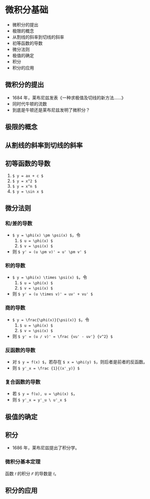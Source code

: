 # 微积分基础

- 微积分的提出
- 极限的概念
- 从割线的斜率到切线的斜率
- 初等函数的导数
- 微分法则
- 极值的确定
- 积分
- 积分的应用

		
## 微积分的提出

- 1684 年，莱布尼兹发表《一种求极值及切线的新方法……》
- 同时代牛顿的流数
- 到底是牛顿还是莱布尼兹发明了微积分？

		
## 极限的概念

		
## 从割线的斜率到切线的斜率

		
## 初等函数的导数

1. `$ y = ax + c $`
1. `$ y = x^2 $`
1. `$ y = x^n $`
1. `$ y = \sin x $`

		
## 微分法则

	
### 和/差的导数

- `$ y = \phi(x) \pm \psi(x) $`，令
   1. `$ u = \phi(x) $`
   1. `$ v = \psi(x) $`
- 则 `$ y' = (u \pm v)' = u' \pm v' $`

	
### 积的导数

- `$ y = \phi(x) \times \psi(x) $`，令
   1. `$ u = \phi(x) $`
   1. `$ v = \psi(x) $`
- 则 `$ y' = (u \times v)' = uv' + vu' $`

	
### 商的导数

- `$ y = \frac{\phi(x)}{\psi(x)} $`，令
   1. `$ u = \phi(x) $`
   1. `$ v = \psi(x) $`
- 则 `$ y' = (u ∕ v)' = \frac {vu' - uv'} {v^2} $`

	
### 反函数的导数

- 对 `$ y = f(x) $`，若存在 `$ x = \phi(y) $`，则后者是前者的反函数。
- 则 `$ y'_x = \frac {1}{(x'_y)} $`

	
### 复合函数的导数

- 若 `$ y = f(u), u = \phi(x) $`，
- 则 `$ y'_x = y'_u \ u'_x $`

		
## 极值的确定

		
## 积分

- 1686 年，莱布尼兹提出了积分学。

	
### 微积分基本定理

函数 `𝑓` 的积分 `𝐹` 的导数是 `𝑓`。

		
## 积分的应用

